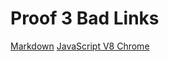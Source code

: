 # Proof 3 Bad Links

[Markdown](https://es.wikipedia.or/wiki/Markdown)
[JavaScript V8 Chrome](https://dvelopers.gogle.com/v8/)
